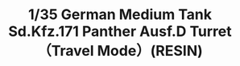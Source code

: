 ---
title: "1/35 German Medium Tank Sd.Kfz.171 Panther Ausf.D Turret（Travel Mode）(RESIN)
"
price: 5850.0
desc: ""
img_path: "/assets/img/MM SPS-059.jpg"
brand: AK
available: true
special_offer: false
new: false
soon: false
cat: "Plasticne-Makete"
subcat: "PM-MENG"
subsubcat: ""
sifra: "MM SPS-059"
---